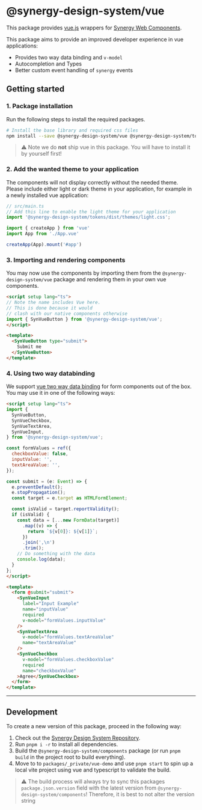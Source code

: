 # @synergy-design-system/vue

This package provides [vue.js](https://vuejs.org/) wrappers for [Synergy Web Components](https://github.com/SickDesignSystem/synergy/tree/main/packages/components).

This package aims to provide an improved developer experience in vue applications:

- Provides two way data binding and `v-model`
- Autocompletion and Types
- Better custom event handling of `synergy` events

## Getting started

### 1. Package installation

Run the following steps to install the required packages.

```bash
# Install the base library and required css files
npm install --save @synergy-design-system/vue @synergy-design-system/tokens
```

> ⚠️ Note we do **not** ship vue in this package.
> You will have to install it by yourself first!

### 2. Add the wanted theme to your application

The components will not display correctly without the needed theme. Please include either light or dark theme in your application, for example in a newly installed vue application:

```ts
// src/main.ts
// Add this line to enable the light theme for your application
import '@synergy-design-system/tokens/dist/themes/light.css';

import { createApp } from 'vue'
import App from './App.vue'

createApp(App).mount('#app')
```

### 3. Importing and rendering components

You may now use the components by importing them from the `@synergy-design-system/vue` package and rendering them in your own vue components.

```html
<script setup lang="ts">
// Note the name includes Vue here.
// This is done because it would
// clash with our native components otherwise
import { SynVueButton } from '@synergy-design-system/vue';
</script>

<template>
  <SynVueButton type="submit">
    Submit me
  </SynVueButton>
</template>
```

### 4. Using two way databinding

We support [vue two way data binding](https://vuejs.org/guide/components/v-model.html) for form components out of the box.
You may use it in one of the following ways:

```html
<script setup lang="ts">
import {
  SynVueButton,
  SynVueCheckbox,
  SynVueTextArea,
  SynVueInput,
} from '@synergy-design-system/vue';

const formValues = ref({
  checkboxValue: false,
  inputValue: '',
  textAreaValue: '',
});

const submit = (e: Event) => {
  e.preventDefault();
  e.stopPropagation();
  const target = e.target as HTMLFormElement;

  const isValid = target.reportValidity();
  if (isValid) {
    const data = [...new FormData(target)]
      .map((v) => {
        return `${v[0]}: ${v[1]}`;
      })
      .join(',\n')
      .trim();
    // Do something with the data
    console.log(data);
  }
};
</script>

<template>
  <form @submit="submit">
    <SynVueInput
      label="Input Example"
      name="inputValue"
      required
      v-model="formValues.inputValue"
    />
    <SynVueTextArea
      v-model="formValues.textAreaValue"
      name="textAreaValue"
    />
    <SynVueCheckbox
      v-model="formValues.checkboxValue"
      required
      name="checkboxValue"
    >Agree</SynVueCheckbox>
  </form>
</template>
```

---

## Development

To create a new version of this package, proceed in the following way:

1. Check out the [Synergy Design System Repository](https://github.com/SickDesignSystem/synergy).
2. Run `pnpm i -r` to install all dependencies.
3. Build the `@synergy-design-system/components` package (or run `pnpm build` in the project root to build everything).
4. Move to to `packages/_private/vue-demo` and use `pnpm start` to spin up a local vite project using vue and typescript to validate the build.

> ⚠️ The build process will always try to sync this packages `package.json.version` field with the latest version from `@synergy-design-system/components`!
> Therefore, it is best to not alter the version string
